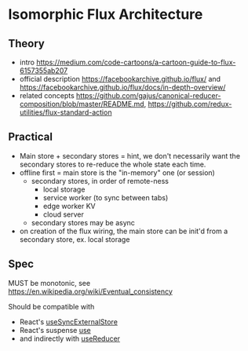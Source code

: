 # Isomorphic Flux Architecture

## Theory

* intro https://medium.com/code-cartoons/a-cartoon-guide-to-flux-6157355ab207
* official description https://facebookarchive.github.io/flux/ and https://facebookarchive.github.io/flux/docs/in-depth-overview/
* related concepts https://github.com/gajus/canonical-reducer-composition/blob/master/README.md, https://github.com/redux-utilities/flux-standard-action

## Practical

* Main store + secondary stores = hint, we don't necessarily want the secondary stores to re-reduce the whole state each time.
* offline first = main store is the "in-memory" one (or session)
  * secondary stores, in order of remote-ness
    * local storage
    * service worker (to sync between tabs)
    * edge worker KV
    * cloud server
  * secondary stores may be async
* on creation of the flux wiring, the main store can be init'd from a secondary store, ex. local storage

## Spec

MUST be monotonic, see https://en.wikipedia.org/wiki/Eventual_consistency

Should be compatible with
* React's [useSyncExternalStore](https://react.dev/reference/react/useSyncExternalStore)
* React's suspense [use]()
* and indirectly with [useReducer](https://react.dev/reference/react/useReducer)
